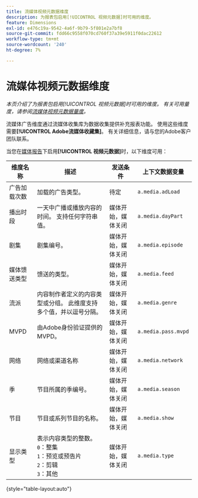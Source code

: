 ```yaml
---
title: 流媒体视频元数据维度
description: 为报表包启用[!UICONTROL 视频元数据]时可用的维度。
feature: Dimensions
exl-id: e476c19a-9542-4a6f-9b79-5f801e2a7bf8
source-git-commit: fdd66c9558f070cd760f37a39e5911f0dac22612
workflow-type: tm+mt
source-wordcount: '240'
ht-degree: 7%

---
```


# 流媒体视频元数据维度

*本页介绍了为报表包启用[!UICONTROL 视频元数据]时可用的维度。 有关可用量度，请参阅[流媒体视频元数据量度](../metrics/sm-video-metadata.md)。*

流媒体广告维度通过流媒体收集库为数据收集提供补充报表功能。 使用这些维度需要&#x200B;**[!UICONTROL Adobe流媒体收藏集]**。 有关详细信息，请与您的Adobe客户团队联系。

当您在[媒体报告](/help/admin/admin/c-manage-report-suites/c-edit-report-suites/media-management.md)下启用&#x200B;**[!UICONTROL 视频元数据]**&#x200B;时，以下维度可用：

| 维度名称 | 描述 | 发送条件 | 上下文数据变量 |
| --- | --- | --- | --- |
| 广告加载次数 | 加载的广告类型。 | 待定 | `a.media.adLoad` |
| 播出时段 | 一天中广播或播放内容的时间。 支持任何字符串值。 | 媒体开始，媒体关闭 | `a.media.dayPart` |
| 剧集 | 剧集编号。 | 媒体开始，媒体关闭 | `a.media.episode` |
| 媒体馈送类型 | 馈送的类型。 | 媒体开始，媒体关闭 | `a.media.feed` |
| 流派 | 内容制作者定义的内容类型或分组。 此维度支持多个值，并以逗号分隔。 | 媒体开始，媒体关闭 | `a.media.genre` |
| MVPD | 由Adobe身份验证提供的MVPD。 | 媒体开始，媒体关闭 | `a.media.pass.mvpd` |
| 网络 | 网络或渠道名称 | 媒体开始，媒体关闭 | `a.media.network` |
| 季 | 节目所属的季编号。 | 媒体开始，媒体关闭 | `a.media.season` |
| 节目 | 节目或系列节目的名称。 | 媒体开始，媒体关闭 | `a.media.show` |
| 显示类型 | 表示内容类型的整数。<br>`0`：整集<br>`1`：预览或预告片<br>`2`：剪辑<br>`3`：其他 | 媒体开始，媒体关闭 | `a.media.type` |

{style="table-layout:auto"}
